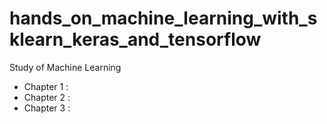 # hands_on_machine_learning_with_sklearn_keras_and_tensorflow
Study of Machine Learning

+ Chapter 1 : 
+ Chapter 2 : 
+ Chapter 3 :
